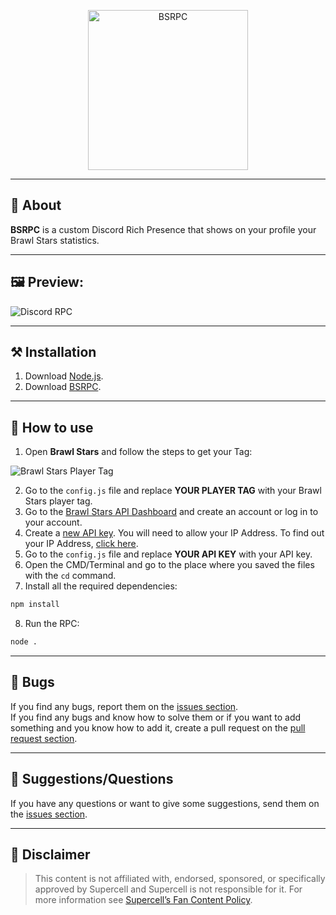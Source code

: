 <div align="center">
	<p>
		<a target="_blank" href="https://github.com/Fastxyz/BSRPC" title="BSRPC">
			<img src="https://i.imgur.com/Qz4vUoT.png" width="256" alt="BSRPC">
		</a>
	</p>
</div>

<hr>

## **📙 About**

**BSRPC** is a custom Discord Rich Presence that shows on your profile your Brawl Stars statistics.

<hr>

## **🖼️ Preview:**

<img alt="Discord RPC" src="https://i.imgur.com/j7KBUW9.png">

<hr>

## **⚒️ Installation**

1. Download [Node.js](https://nodejs.org/en/download).
2. Download [BSRPC](https://github.com/Fastxyz/BSRPC/archive/refs/heads/main.zip).

<hr>

## **🚀 How to use**

1. Open **Brawl Stars** and follow the steps to get your Tag:

  <img alt="Brawl Stars Player Tag" src="https://i.imgur.com/ti9pCkz.gif">

2. Go to the `config.js` file and replace **YOUR PLAYER TAG** with your Brawl Stars player tag.
3. Go to the [Brawl Stars API Dashboard](https://developer.brawlstars.com) and create an account or log in to your account.
4. Create a [new API key](https://developer.brawlstars.com/#/new-key). You will need to allow your IP Address. To find out your IP Address, [click here](https://nordvpn.com/what-is-my-ip).
5. Go to the `config.js` file and replace **YOUR API KEY** with your API key.
6. Open the CMD/Terminal and go to the place where you saved the files with the `cd` command.
7. Install all the required dependencies:

```cmd
npm install
```

8. Run the RPC:

```cmd
node .
```

<hr>

## 🐛 **Bugs**

If you find any bugs, report them on the [issues section](https://github.com/Fastxyz/BSRPC/issues).</br>If you find any bugs and know how to solve them or if you want to add something and you know how to add it, create a pull request on the [pull request section](https://github.com/Fastxyz/BSRPC/pulls).

<hr>

## 💁 **Suggestions/Questions**

If you have any questions or want to give some suggestions, send them on the [issues section](https://github.com/Fastxyz/BSRPC/issues).

<hr>

## 📌 **Disclaimer**

> This content is not affiliated with, endorsed, sponsored, or specifically approved by Supercell and Supercell is not responsible for it. For more information see [Supercell’s Fan Content Policy](https://supercell.com/fan-content-policy).